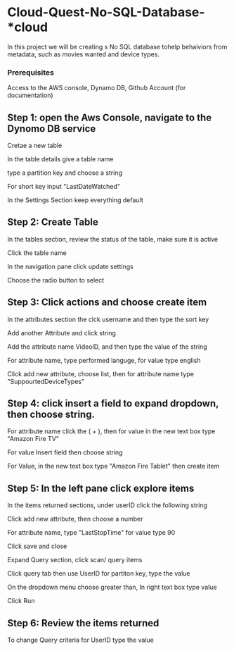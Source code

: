# Cloud-Quest-No-SQL-Database- *cloud
In this project we will be creating s No SQL database tohelp behaiviors from metadata, such as movies wanted and device types.

### Prerequisites
Access to the AWS console, Dynamo DB, Github Account (for documentation) 

## Step 1:  open the Aws Console, navigate to the Dynomo DB service

Cretae a new table 

In the table details give a table name

type a partition key and choose a string

For short key input "LastDateWatched" 

In the Settings Section keep everything default

##  Step 2: Create Table  

In the tables section, review the status of the table, make sure it is active

Click the table name 

In the navigation pane click update settings 

Choose the radio button to select 

## Step 3: Click actions and choose create item

In the attributes section the clck username and then type the sort key

Add another Attribute and click string

Add the attribute name VideoID, and then type the value of the string

For attribute name, type performed languge, for value type english

Click add new attribute, choose list, then for attribute name type "SuppourtedDeviceTypes"

## Step 4: click insert a field to expand dropdown, then choose string.

For attribute name click the ( + ), then for value in the new text box type "Amazon Fire TV"

For value Insert field then choose string 

For Value, in the new text box type "Amazon Fire Tablet" then create item 

## Step 5: In the left pane click explore items

In the items returned sections, under userID click the following string

Click add new attribute, then choose a number

For attribute name, type "LastStopTime" for value type 90

Click save and close

Expand Query section, click scan/ query items

Click query tab then use UserID for partiton key, type the value

On the dropdown menu choose greater than, In right text box type value 

Click Run

## Step 6: Review the items returned

To change Query criteria for UserID type the value

